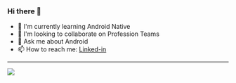 
### Hi there 👋
 - 🌱 I'm currently learning Android Native
 - 👯 I'm looking to collaborate on Profession Teams
 - 💬 Ask me about Android
 - 📫 How to reach me: [Linked-in](https://www.linkedin.com/in/mohammad-reza-fekri/)

 ---

<picture>
<source 
  srcset="https://github-readme-stats.vercel.app/api?username=fekri86114&show_icons=false&theme=dark"
  media="(prefers-color-scheme: dark)"
/>
<source
  srcset="https://github-readme-stats.vercel.app/api?username=fekri86114&show_icons=true"
  media="(prefers-color-scheme: dark), (prefers-color-scheme: no-preference)"
/>
<img src="https://github-readme-stats.vercel.app/api?username=fekri86114&show_icons=false" />
</picture>

